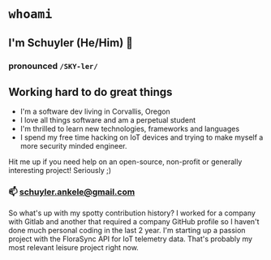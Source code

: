 # `whoami`
## I'm Schuyler (He/Him) 👋 
### pronounced `/SKY-ler/`

## Working hard to do great things

- I'm a software dev living in Corvallis, Oregon
- I love all things software and am a perpetual student
- I'm thrilled to learn new technologies, frameworks and languages
- I spend my free time hacking on IoT devices and trying to make myself a more security minded engineer.  

Hit me up if you need help on an open-source, non-profit or generally interesting project! Seriously ;)
### 📫 schuyler.ankele@gmail.com

So what's up with my spotty contribution history?  I worked for a company with Gitlab and another that required a company GitHub profile so I haven't done much personal coding in the last 2 year.  I'm starting up a passion project with the FloraSync API for IoT telemetry data.  That's probably my most relevant leisure project right now.

<!-- Not too impressive here bud
<p align="center">
  <img src="https://github-readme-stats.vercel.app/api?username=shoesCodeFor&show_icons=true&count_private=true&custom_title=Github%20Stats&theme=dracula&include_all_commits=true">
</p>


**shoesCodeFor/shoesCodeFor** is a ✨ _special_ ✨ repository because its `README.md` (this file) appears on your GitHub profile.

Here are some ideas to get you started:

- 🔭 I’m currently working on ...
- 🌱 I’m currently learning ...
- 👯 I’m looking to collaborate on ...
- 🤔 I’m looking for help with ...
- 💬 Ask me about ...
- 📫 How to reach me: ...
- 😄 Pronouns: ...
- ⚡ Fun fact: ...
-->
